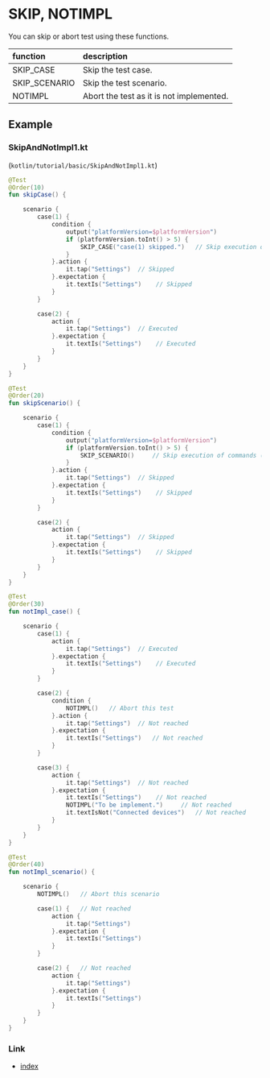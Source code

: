 # SKIP, NOTIMPL

You can skip or abort test using these functions.

| function      | description                              |
|:--------------|:-----------------------------------------|
| SKIP_CASE     | Skip the test case.                      |
| SKIP_SCENARIO | Skip the test scenario.                  |
| NOTIMPL       | Abort the test as it is not implemented. |

## Example

### SkipAndNotImpl1.kt

(`kotlin/tutorial/basic/SkipAndNotImpl1.kt`)

```kotlin
@Test
@Order(10)
fun skipCase() {

    scenario {
        case(1) {
            condition {
                output("platformVersion=$platformVersion")
                if (platformVersion.toInt() > 5) {
                    SKIP_CASE("case(1) skipped.")   // Skip execution of commands (log only)
                }
            }.action {
                it.tap("Settings")  // Skipped
            }.expectation {
                it.textIs("Settings")    // Skipped
            }
        }

        case(2) {
            action {
                it.tap("Settings")  // Executed
            }.expectation {
                it.textIs("Settings")    // Executed
            }
        }
    }
}

@Test
@Order(20)
fun skipScenario() {

    scenario {
        case(1) {
            condition {
                output("platformVersion=$platformVersion")
                if (platformVersion.toInt() > 5) {
                    SKIP_SCENARIO()     // Skip execution of commands (log only)
                }
            }.action {
                it.tap("Settings")  // Skipped
            }.expectation {
                it.textIs("Settings")    // Skipped
            }
        }

        case(2) {
            action {
                it.tap("Settings")  // Skipped
            }.expectation {
                it.textIs("Settings")    // Skipped
            }
        }
    }
}

@Test
@Order(30)
fun notImpl_case() {

    scenario {
        case(1) {
            action {
                it.tap("Settings")  // Executed
            }.expectation {
                it.textIs("Settings")    // Executed
            }
        }

        case(2) {
            condition {
                NOTIMPL()   // Abort this test
            }.action {
                it.tap("Settings")  // Not reached
            }.expectation {
                it.textIs("Settings")   // Not reached
            }
        }

        case(3) {
            action {
                it.tap("Settings")  // Not reached
            }.expectation {
                it.textIs("Settings")    // Not reached
                NOTIMPL("To be implement.")     // Not reached
                it.textIsNot("Connected devices")   // Not reached
            }
        }
    }
}

@Test
@Order(40)
fun notImpl_scenario() {

    scenario {
        NOTIMPL()   // Abort this scenario

        case(1) {   // Not reached
            action {
                it.tap("Settings")
            }.expectation {
                it.textIs("Settings")
            }
        }

        case(2) {   // Not reached
            action {
                it.tap("Settings")
            }.expectation {
                it.textIs("Settings")
            }
        }
    }
}
```

### Link

- [index](../../../index.md)

